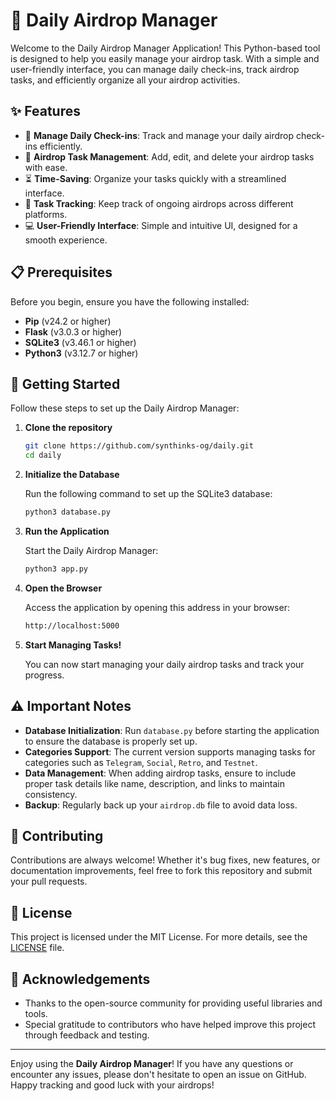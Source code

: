 
# 🌟 Daily Airdrop Manager
Welcome to the Daily Airdrop Manager Application! This Python-based tool is designed to help you easily manage your airdrop task. With a simple and user-friendly interface, you can manage daily check-ins, track airdrop tasks, and efficiently organize all your airdrop activities.

## ✨ Features

- 📅 **Manage Daily Check-ins**: Track and manage your daily airdrop check-ins efficiently.
- 📝 **Airdrop Task Management**: Add, edit, and delete your airdrop tasks with ease.
- ⏳ **Time-Saving**: Organize your tasks quickly with a streamlined interface.
- 🧭 **Task Tracking**: Keep track of ongoing airdrops across different platforms.
- 💻 **User-Friendly Interface**: Simple and intuitive UI, designed for a smooth experience.

## 📋 Prerequisites

Before you begin, ensure you have the following installed:

- **Pip** (v24.2 or higher)
- **Flask** (v3.0.3 or higher)
- **SQLite3** (v3.46.1 or higher)
- **Python3** (v3.12.7 or higher)

## 🚀 Getting Started

Follow these steps to set up the Daily Airdrop Manager:

1. **Clone the repository**

   ```bash
   git clone https://github.com/synthinks-og/daily.git
   cd daily
   
2. **Initialize the Database**

   Run the following command to set up the SQLite3 database:

   ```bash
   python3 database.py
   
3. **Run the Application**

   Start the Daily Airdrop Manager:

   ```bash
   python3 app.py

4. **Open the Browser**

   Access the application by opening this address in your browser:

   ```bash
   http://localhost:5000
   
6. **Start Managing Tasks!**

   You can now start managing your daily airdrop tasks and track your progress.

## ⚠️ Important Notes

- **Database Initialization**: Run `database.py` before starting the application to ensure the database is properly set up.
- **Categories Support**: The current version supports managing tasks for categories such as `Telegram`, `Social`, `Retro`, and `Testnet`.
- **Data Management**: When adding airdrop tasks, ensure to include proper task details like name, description, and links to maintain consistency.
- **Backup**: Regularly back up your `airdrop.db` file to avoid data loss.

## 🤝 Contributing

Contributions are always welcome! Whether it's bug fixes, new features, or documentation improvements, feel free to fork this repository and submit your pull requests.

## 📜 License

This project is licensed under the MIT License. For more details, see the [LICENSE](LICENSE) file.

## 🙏 Acknowledgements

- Thanks to the open-source community for providing useful libraries and tools.
- Special gratitude to contributors who have helped improve this project through feedback and testing.

---

Enjoy using the **Daily Airdrop Manager**! If you have any questions or encounter any issues, please don't hesitate to open an issue on GitHub. Happy tracking and good luck with your airdrops!
